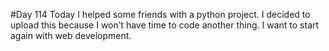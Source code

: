 #Day 114
Today I helped some friends with a python project.
I decided to upload this because I won’t have time to code another thing.
I want to start again with web development.



